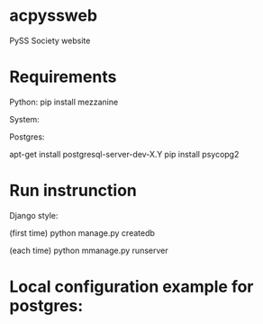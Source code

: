 acpyssweb
=========

PySS Society website


Requirements
=========

Python:
pip install mezzanine

System:


Postgres:

apt-get install postgresql-server-dev-X.Y
pip install psycopg2

Run instrunction
=========
Django style:

(first time) python manage.py createdb

(each time) python mmanage.py runserver


Local configuration example for postgres:
=========
